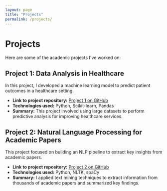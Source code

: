 ```yaml
---
layout: page
title: "Projects"
permalink: /projects/
---
```


# Projects

Here are some of the academic projects I've worked on:

## Project 1: Data Analysis in Healthcare

In this project, I developed a machine learning model to predict patient outcomes in a healthcare setting.

- **Link to project repository:** [Project 1 on GitHub](https://github.com/nafixdata/project-1)
- **Technologies used:** Python, Scikit-learn, Pandas
- **Summary:** This project involved using large datasets to perform predictive analysis for improving healthcare services.

## Project 2: Natural Language Processing for Academic Papers

This project focused on building an NLP pipeline to extract key insights from academic papers.

- **Link to project repository:** [Project 2 on GitHub](https://github.com/nafixdata/project-2)
- **Technologies used:** Python, NLTK, spaCy
- **Summary:** I applied text mining techniques to extract information from thousands of academic papers and summarized key findings.
